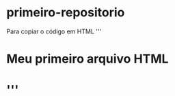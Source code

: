 # primeiro-repositorio

Para copiar o código em HTML
'''
<html>
  <h1> Meu primeiro arquivo HTML <h1>
  </html>
  '''
